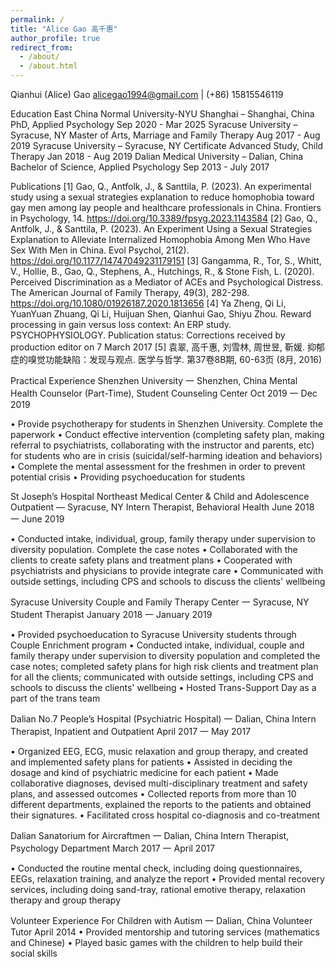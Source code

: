 ```yaml
---
permalink: /
title: "Alice Gao 高千惠"
author_profile: true
redirect_from: 
  - /about/
  - /about.html
---
```


Qianhui (Alice) Gao
alicegao1994@gmail.com | (+86) 15815546119

Education
East China Normal University-NYU Shanghai – Shanghai, China
PhD, Applied Psychology                                                   Sep 2020 - Mar 2025
Syracuse University – Syracuse, NY
Master of Arts, Marriage and Family Therapy                                   Aug 2017 - Aug 2019
Syracuse University – Syracuse, NY
Certificate Advanced Study, Child Therapy                                      Jan 2018 - Aug 2019
Dalian Medical University – Dalian, China
Bachelor of Science, Applied Psychology                                       Sep 2013 - July 2017

Publications
[1] Gao, Q., Antfolk, J., & Santtila, P. (2023). An experimental study using a sexual strategies explanation to reduce homophobia toward gay men among lay people and healthcare professionals in China. Frontiers in Psychology, 14. https://doi.org/10.3389/fpsyg.2023.1143584
[2] Gao, Q., Antfolk, J., & Santtila, P. (2023). An Experiment Using a Sexual Strategies Explanation to Alleviate Internalized Homophobia Among Men Who Have Sex With Men in China. Evol Psychol, 21(2). https://doi.org/10.1177/14747049231179151 
[3] Gangamma, R., Tor, S., Whitt, V., Hollie, B., Gao, Q., Stephens, A., Hutchings, R., & Stone Fish, L. (2020). Perceived Discrimination as a Mediator of ACEs and Psychological Distress. The American Journal of Family Therapy, 49(3), 282-298. https://doi.org/10.1080/01926187.2020.1813656
[4] Ya Zheng, Qi Li, YuanYuan Zhuang, Qi Li, Huijuan Shen, Qianhui Gao, Shiyu Zhou. Reward processing in gain versus loss context: An ERP study. PSYCHOPHYSIOLOGY. Publication status: Corrections received by production editor on 7 March 2017 
[5] 袁翠, 高千惠, 刘雪林, 周世昱, 靳媛. 抑郁症的嗅觉功能缺陷：发现与观点. 医学与哲学. 第37卷8B期, 60-63页 (8月, 2016) 

Practical Experience
Shenzhen University 一 Shenzhen, China
Mental Health Counselor (Part-Time), Student Counseling Center	              Oct 2019 一 Dec 2019

•	Provide psychotherapy for students in Shenzhen University. Complete the paperwork
•	Conduct effective intervention (completing safety plan, making referral to psychiatrists, collaborating with the instructor and parents, etc) for students who are in crisis (suicidal/self-harming ideation and behaviors)
•	Complete the mental assessment for the freshmen in order to prevent potential crisis
•	Providing psychoeducation for students

St Joseph’s Hospital Northeast Medical Center & Child and Adolescence Outpatient — Syracuse, NY
Intern Therapist, Behavioral Health	                                      June 2018 一 June 2019

•	Conducted intake, individual, group, family therapy under supervision to diversity population. Complete the case notes
•	Collaborated with the clients to create safety plans and treatment plans
•	Cooperated with psychiatrists and physicians to provide integrate care
•	Communicated with outside settings, including CPS and schools to discuss the clients' wellbeing

Syracuse University Couple and Family Therapy Center 一 Syracuse, NY
Student Therapist	                                               January 2018 一 January 2019

•	Provided psychoeducation to Syracuse University students through Couple Enrichment program
•	Conducted intake, individual, couple and family therapy under supervision to diversity population and completed the case notes; completed safety plans for high risk clients and treatment plan for all the clients; communicated with outside settings, including CPS and schools to discuss the clients' wellbeing
•	Hosted Trans-Support Day as a part of the trans team

Dalian No.7 People’s Hospital (Psychiatric Hospital) 一 Dalian, China
Intern Therapist, Inpatient and Outpatient	                                  April 2017 一 May 2017

•	Organized EEG, ECG, music relaxation and group therapy, and created and implemented safety plans for patients
•	Assisted in deciding the dosage and kind of psychiatric medicine for each patient
•	Made collaborative diagnoses, devised multi-disciplinary treatment and safety plans, and assessed outcomes
•	Collected reports from more than 10 different departments, explained the reports to the patients and obtained their signatures.
•	Facilitated cross hospital co-diagnosis and co-treatment

Dalian Sanatorium for Aircraftmen 一 Dalian, China
Intern Therapist, Psychology Department	                                March 2017 一 April 2017

•	Conducted the routine mental check, including doing questionnaires, EEGs, relaxation training, and analyze the report
•	Provided mental recovery services, including doing sand-tray, rational emotive therapy, relaxation therapy and group therapy 

Volunteer Experience
For Children with Autism 一 Dalian, China
Volunteer Tutor	April 2014
•	Provided mentorship and tutoring services (mathematics and Chinese)
•	Played basic games with the children to help build their social skills

